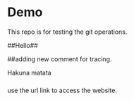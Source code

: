 # Demo
This repo is for testing the git operations.

##Hello##

##adding new comment for tracing.

Hakuna matata

###
use the url link to access the website.
